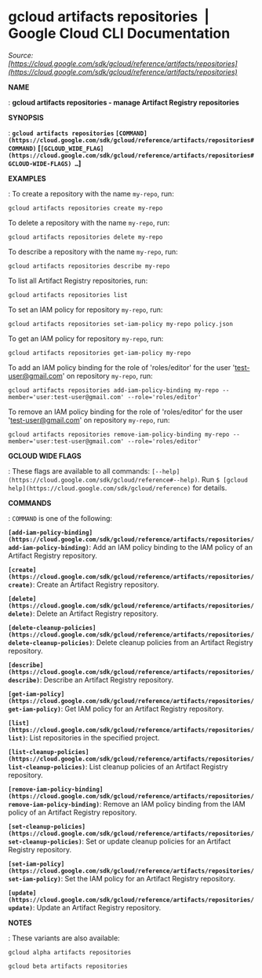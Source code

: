 # gcloud artifacts repositories  |  Google Cloud CLI Documentation

*Source: [https://cloud.google.com/sdk/gcloud/reference/artifacts/repositories](https://cloud.google.com/sdk/gcloud/reference/artifacts/repositories)*

**NAME**

: **gcloud artifacts repositories - manage Artifact Registry repositories**

**SYNOPSIS**

: **`gcloud artifacts repositories` `[COMMAND](https://cloud.google.com/sdk/gcloud/reference/artifacts/repositories#COMMAND)` [`[GCLOUD_WIDE_FLAG](https://cloud.google.com/sdk/gcloud/reference/artifacts/repositories#GCLOUD-WIDE-FLAGS) …`]**

**EXAMPLES**

: To create a repository with the name `my-repo`, run:

```
gcloud artifacts repositories create my-repo
```

To delete a repository with the name `my-repo`, run:

```
gcloud artifacts repositories delete my-repo
```

To describe a repository with the name `my-repo`, run:

```
gcloud artifacts repositories describe my-repo
```

To list all Artifact Registry repositories, run:

```
gcloud artifacts repositories list
```

To set an IAM policy for repository `my-repo`, run:

```
gcloud artifacts repositories set-iam-policy my-repo policy.json
```

To get an IAM policy for repository `my-repo`, run:

```
gcloud artifacts repositories get-iam-policy my-repo
```

To add an IAM policy binding for the role of 'roles/editor' for the user
'test-user@gmail.com' on repository `my-repo`, run:

```
gcloud artifacts repositories add-iam-policy-binding my-repo --member='user:test-user@gmail.com' --role='roles/editor'
```

To remove an IAM policy binding for the role of 'roles/editor' for the user
'test-user@gmail.com' on repository `my-repo`, run:

```
gcloud artifacts repositories remove-iam-policy-binding my-repo --member='user:test-user@gmail.com' --role='roles/editor'
```

**GCLOUD WIDE FLAGS**

: These flags are available to all commands: `[--help](https://cloud.google.com/sdk/gcloud/reference#--help)`.
Run `$ [gcloud help](https://cloud.google.com/sdk/gcloud/reference)` for details.

**COMMANDS**

: ``COMMAND`` is one of the following:

**`[add-iam-policy-binding](https://cloud.google.com/sdk/gcloud/reference/artifacts/repositories/add-iam-policy-binding)`**:
Add an IAM policy binding to the IAM policy of an Artifact Registry repository.

**`[create](https://cloud.google.com/sdk/gcloud/reference/artifacts/repositories/create)`**:
Create an Artifact Registry repository.

**`[delete](https://cloud.google.com/sdk/gcloud/reference/artifacts/repositories/delete)`**:
Delete an Artifact Registry repository.

**`[delete-cleanup-policies](https://cloud.google.com/sdk/gcloud/reference/artifacts/repositories/delete-cleanup-policies)`**:
Delete cleanup policies from an Artifact Registry repository.

**`[describe](https://cloud.google.com/sdk/gcloud/reference/artifacts/repositories/describe)`**:
Describe an Artifact Registry repository.

**`[get-iam-policy](https://cloud.google.com/sdk/gcloud/reference/artifacts/repositories/get-iam-policy)`**:
Get IAM policy for an Artifact Registry repository.

**`[list](https://cloud.google.com/sdk/gcloud/reference/artifacts/repositories/list)`**:
List repositories in the specified project.

**`[list-cleanup-policies](https://cloud.google.com/sdk/gcloud/reference/artifacts/repositories/list-cleanup-policies)`**:
List cleanup policies of an Artifact Registry repository.

**`[remove-iam-policy-binding](https://cloud.google.com/sdk/gcloud/reference/artifacts/repositories/remove-iam-policy-binding)`**:
Remove an IAM policy binding from the IAM policy of an Artifact Registry
repository.

**`[set-cleanup-policies](https://cloud.google.com/sdk/gcloud/reference/artifacts/repositories/set-cleanup-policies)`**:
Set or update cleanup policies for an Artifact Registry repository.

**`[set-iam-policy](https://cloud.google.com/sdk/gcloud/reference/artifacts/repositories/set-iam-policy)`**:
Set the IAM policy for an Artifact Registry repository.

**`[update](https://cloud.google.com/sdk/gcloud/reference/artifacts/repositories/update)`**:
Update an Artifact Registry repository.

**NOTES**

: These variants are also available:

```
gcloud alpha artifacts repositories
```

```
gcloud beta artifacts repositories
```